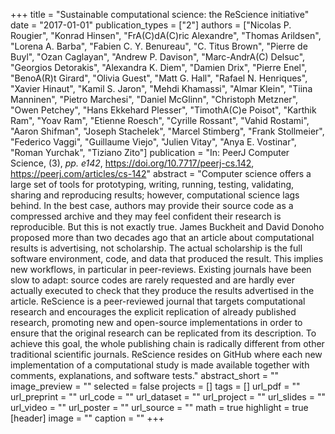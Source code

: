 +++
title = "Sustainable computational science: the ReScience initiative"
date = "2017-01-01"
publication_types = ["2"]
authors = ["Nicolas P. Rougier", "Konrad Hinsen", "FrA(C)dA(C)ric Alexandre", "Thomas Arildsen", "Lorena A. Barba", "Fabien C. Y. Benureau", "C. Titus Brown", "Pierre de Buyl", "Ozan Caglayan", "Andrew P. Davison", "Marc-AndrA(C) Delsuc", "Georgios Detorakis", "Alexandra K. Diem", "Damien Drix", "Pierre Enel", "BenoA(R)t Girard", "Olivia Guest", "Matt G. Hall", "Rafael N. Henriques", "Xavier Hinaut", "Kamil S. Jaron", "Mehdi Khamassi", "Almar Klein", "Tiina Manninen", "Pietro Marchesi", "Daniel McGlinn", "Christoph Metzner", "Owen Petchey", "Hans Ekkehard Plesser", "TimothA(C)e Poisot", "Karthik Ram", "Yoav Ram", "Etienne Roesch", "Cyrille Rossant", "Vahid Rostami", "Aaron Shifman", "Joseph Stachelek", "Marcel Stimberg", "Frank Stollmeier", "Federico Vaggi", "Guillaume Viejo", "Julien Vitay", "Anya E. Vostinar", "Roman Yurchak", "Tiziano Zito"]
publication = "In: PeerJ Computer Science, (3), _pp. e142_, https://doi.org/10.7717/peerj-cs.142, https://peerj.com/articles/cs-142"
abstract = "Computer science offers a large set of tools for prototyping, writing, running, testing, validating, sharing and reproducing results; however, computational science lags behind. In the best case, authors may provide their source code as a compressed archive and they may feel confident their research is reproducible. But this is not exactly true. James Buckheit and David Donoho proposed more than two decades ago that an article about computational results is advertising, not scholarship. The actual scholarship is the full software environment, code, and data that produced the result. This implies new workflows, in particular in peer-reviews. Existing journals have been slow to adapt: source codes are rarely requested and are hardly ever actually executed to check that they produce the results advertised in the article. ReScience is a peer-reviewed journal that targets computational research and encourages the explicit replication of already published research, promoting new and open-source implementations in order to ensure that the original research can be replicated from its description. To achieve this goal, the whole publishing chain is radically different from other traditional scientific journals. ReScience resides on GitHub where each new implementation of a computational study is made available together with comments, explanations, and software tests."
abstract_short = ""
image_preview = ""
selected = false
projects = []
tags = []
url_pdf = ""
url_preprint = ""
url_code = ""
url_dataset = ""
url_project = ""
url_slides = ""
url_video = ""
url_poster = ""
url_source = ""
math = true
highlight = true
[header]
image = ""
caption = ""
+++

